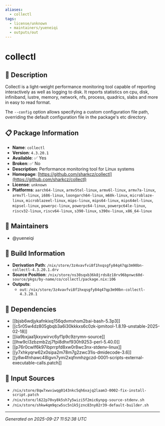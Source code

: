 ```yaml
---
aliases:
  - collectl
tags:
  - license/unknown
  - maintainers/yueneiqi
  - outputs/out
---
```


# collectl

## 📝 Description

Collectl is a light-weight performance monitoring tool capable of reporting
interactively as well as logging to disk. It reports statistics on cpu, disk,
infiniband, lustre, memory, network, nfs, process, quadrics, slabs and more
in easy to read format.

The `--config` option allows specifying a custom configuration file path,
overriding the default configuration file in the package's etc directory.


## 📋 Package Information

- **Name**: `collectl`
- **Version**: `4.3.20.1`
- **Available**: ✅ Yes
- **Broken**: ✅ No
- **Description**: Performance monitoring tool for Linux systems
- **Homepage**: [https://github.com/sharkcz/collectl](https://github.com/sharkcz/collectl)
- **License**: `unknown`
- **Platforms**: `aarch64-linux`, `armv5tel-linux`, `armv6l-linux`, `armv7a-linux`, `armv7l-linux`, `i686-linux`, `loongarch64-linux`, `m68k-linux`, `microblaze-linux`, `microblazeel-linux`, `mips-linux`, `mips64-linux`, `mips64el-linux`, `mipsel-linux`, `powerpc-linux`, `powerpc64-linux`, `powerpc64le-linux`, `riscv32-linux`, `riscv64-linux`, `s390-linux`, `s390x-linux`, `x86_64-linux`
## 👥 Maintainers

- @yueneiqi


## 🔧 Build Information

- **Derivation Path**: `/nix/store/3z4vavfvi8f1hxqsgfy84q47qp3m90bn-collectl-4.3.20.1.drv`
- **Source Position**: `/nix/store/ns30sqxb36k8jrds8z18rv96bpnwc60d-source/pkgs/by-name/co/collectl/package.nix:106`
- **Outputs**:
  - `out`:  `/nix/store/3z4vavfvi8f1hxqsgfy84q47qp3m90bn-collectl-4.3.20.1`

## 🔗 Dependencies

- [[bjsb6wdjykafnkixq156qdvmxhsm2bai-bash-5.3p3]]
- [[c5r05w4dz805gbqb3a6i30kkkxs6c0zk-ipmitool-1.8.19-unstable-2025-02-18]]
- [[iia9bxjaa1jkxywirvc6yf1p9c9zrymn-source]]
- [[lhw9cl3zbzmb2zj7fpi8dhxf930h9253-perl-5.40.0]]
- [[p76r0cwlf6k97ibprrpfd8xw0r8wc3nx-stdenv-linux]]
- [[y7xhkyqrw62x0sipa2m78m7g2zwc31is-dmidecode-3.6]]
- [[y8w4fnhawc48lgvn7ymi2xqfnmhzgczd-0001-scripts-external-executable-calls.patch]]

## 📁 Input Sources

- `/nix/store/8qw7xwviwqg0143nkc5qh6xajq2laam3-0002-fix-install-script.patch`
- `/nix/store/l622p70vy8k5sh7y5wizi5f2mic6ynpg-source-stdenv.sh`
- `/nix/store/shkw4qm9qcw5sc5n1k5jznc83ny02r39-default-builder.sh`

---
*Generated on 2025-09-27 11:52:38 UTC*
